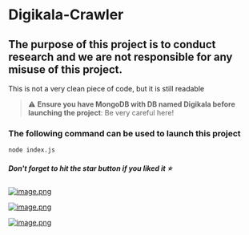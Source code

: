 # Digikala-Crawler

## The purpose of this project is to conduct research and we are not responsible for any misuse of this project.
This is not a very clean piece of code, but it is still readable

> :warning: **Ensure you have MongoDB with DB named Digikala before launching the project**: Be very careful here!

### The following command can be used to launch this project
```console
node index.js
```

##### Don't forget to hit the star button if you liked it ⭐️

[![image.png](https://i.postimg.cc/0jL3BMmT/image.png)](https://postimg.cc/p5Jq9dsC)

[![image.png](https://i.postimg.cc/Z5ktfgxW/image.png)](https://postimg.cc/fJvry8Fs)

[![image.png](https://i.postimg.cc/9FyCjCMd/image.png)](https://postimg.cc/HVWfwGbn)


